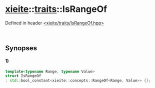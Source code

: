 # [xieite](../xieite.md)\:\:[traits](../traits.md)\:\:IsRangeOf
Defined in header [<xieite/traits/IsRangeOf.hpp>](../../include/xieite/traits/IsRangeOf.hpp)

&nbsp;

## Synopses
#### 1)
```cpp
template<typename Range, typename Value>
struct IsRangeOf
: std::bool_constant<xieite::concepts::RangeOf<Range, Value>> {};
```
